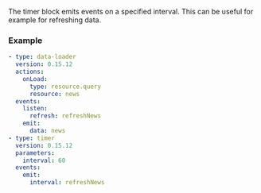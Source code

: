 The timer block emits events on a specified interval. This can be useful for example for refreshing
data.

### Example

```yaml
- type: data-loader
  version: 0.15.12
  actions:
    onLoad:
      type: resource.query
      resource: news
  events:
    listen:
      refresh: refreshNews
    emit:
      data: news
- type: timer
  version: 0.15.12
  parameters:
    interval: 60
  events:
    emit:
      interval: refreshNews
```
